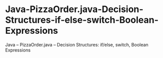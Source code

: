 # Java-PizzaOrder.java-Decision-Structures-if-else-switch-Boolean-Expressions
Java – PizzaOrder.java – Decision Structures: if/else, switch, Boolean Expressions
